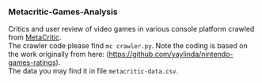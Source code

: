 <h3>Metacritic-Games-Analysis</h3>

Critics and user review of video games in various console platform crawled from [MetaCritic](https://www.metacritic.com/game/). <br>
The crawler code please find <code>mc crawler.py</code>. Note the coding is based on the work originally from here: (https://github.com/yaylinda/nintendo-games-ratings).<br>
The data you may find it in file <code>metacritic-data.csv</code>.

